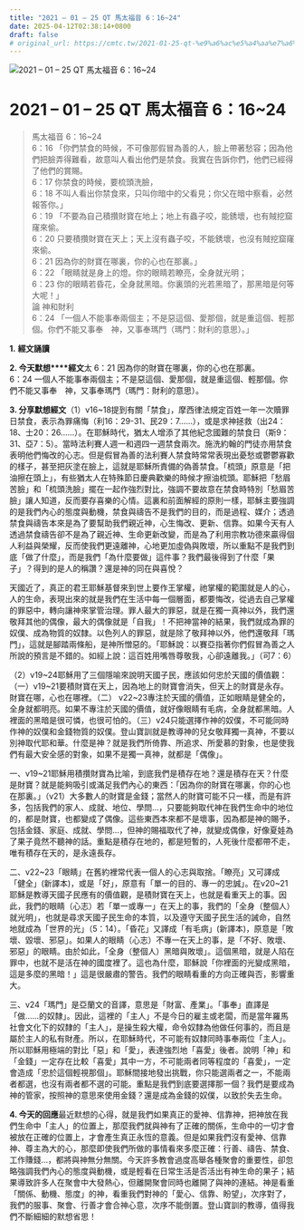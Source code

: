 ```yaml
---
title: "2021 – 01 – 25 QT 馬太福音 6：16~24"
date: 2025-04-12T02:38:14+0800
draft: false
# original_url: https://cmtc.tw/2021-01-25-qt-%e9%a6%ac%e5%a4%aa%e7%a6%8f%e9%9f%b3-6%ef%bc%9a1624
---
```


![2021 – 01 – 25 QT 馬太福音 6：16\~24](/images/qt.jpg   "2021 – 01 – 25 QT 馬太福音 6：16\~24")

# 2021 – 01 – 25 QT 馬太福音 6：16\~24

> 馬太福音 6：16\~24  
> 6：16 「你們禁食的時候，不可像那假冒為善的人，臉上帶著愁容；因為他們把臉弄得難看，故意叫人看出他們是禁食。我實在告訴你們，他們已經得了他們的賞賜。  
> 6：17 你禁食的時候，要梳頭洗臉，  
> 6：18 不叫人看出你禁食來，只叫你暗中的父看見；你父在暗中察看，必然報答你。」  
> 6：19 「不要為自己積攢財寶在地上；地上有蟲子咬，能銹壞，也有賊挖窟窿來偷。  
> 6：20 只要積攢財寶在天上；天上沒有蟲子咬，不能銹壞，也沒有賊挖窟窿來偷。  
> 6：21 因為你的財寶在哪裏，你的心也在那裏。」  
> 6：22 「眼睛就是身上的燈。你的眼睛若瞭亮，全身就光明；  
> 6：23 你的眼睛若昏花，全身就黑暗。你裏頭的光若黑暗了，那黑暗是何等大呢！」  
> 論 神和財利  
> 6：24 「一個人不能事奉兩個主；不是惡這個、愛那個，就是重這個、輕那個。你們不能又事奉　神，又事奉瑪門（瑪門：財利的意思）。」

**1.** **經文誦讀**

**2. 今天默想****經文**太 6：21 因為你的財寶在哪裏，你的心也在那裏。  
6：24 一個人不能事奉兩個主；不是惡這個、愛那個，就是重這個、輕那個。你們不能又事奉　神，又事奉瑪門（瑪門：財利的意思）。

**3. 分享默想經文**（1）v16\~18提到有關「禁食」，摩西律法規定百姓一年一次贖罪日禁食，表示為罪痛悔（利16：29-31、民29：7……），或是求神拯救（出24：18、士20：26……）。在耶穌時代，猶太人增添了其他紀念國難的禁食日（斯9：31、亞7：5）。當時法利賽人週一和週四一週禁食兩次。施洗約翰的門徒亦用禁食表明他們悔改的心志。但是假冒為善的法利賽人禁食時常常表現出憂愁或鬱鬱寡歡的樣子，甚至把灰塗在臉上，這就是耶穌所責備的偽善禁食。「梳頭」原意是「把油擦在頭上」，有些猶太人在特殊節日慶典歡樂的時候才擦油梳頭。耶穌把「愁眉苦臉」和「梳頭洗臉」擺在一起作強烈對比，強調不要故意在禁食時特別「愁眉苦臉」讓人知道，反而要存喜樂的心情。這裏和前面解經的原則一樣，耶穌主要強調的是我們內心的態度與動機，禁食與禱告不是我們的目的，而是過程、媒介；透過禁食與禱告本來是為了要幫助我們親近神，心生悔改、更新、信靠。如果今天有人透過禁食禱告卻不是為了親近神、生命更新改變，而是為了利用宗教功德來贏得個人利益與榮耀，反而使我們更遠離神，心地更加虛偽與敗壞，所以重點不是我們到底「做了什麼」，而是我們「為什麼要做」這件事？我們最後得到了什麼「果子」？得到的是人的稱讚？還是神的同在與喜悅？

天國近了，真正的君王耶穌基督來到世上要作王掌權，祂掌權的範圍就是人的心，人的生命，表現出來的就是我們在生活中每一個層面，都要悔改，從過去自己掌權的罪惡中，轉向讓神來掌管治理。罪人最大的罪惡，就是在獨一真神以外，我們還敬拜其他的偶像，最大的偶像就是「自我」！不把神當神的結果，我們就成為罪的奴僕、成為物質的奴隸。以色列人的罪惡，就是除了敬拜神以外，他們還敬拜「瑪門」，這就是腳踏兩條船，是神所憎惡的。「耶穌說：以賽亞指著你們假冒為善之人所說的預言是不錯的。如經上說：這百姓用嘴唇尊敬我，心卻遠離我。」（可7：6）

（2）v19\~24耶穌用了三個隱喻來說明天國子民，應該如何忠於天國的價值觀：（一）v19\~21要積財寶在天上，因為地上的財寶會消失，但天上的財寶是永存。財寶在哪，心也在哪裡。（二） v22\~23專注於天國的價值，正如眼睛是健全的，全身就都明亮。如果不專注於天國的價值，就好像眼睛有毛病，全身就都黑暗。人裡面的黑暗是很可憐，也很可怕的。（三）v24只能選擇作神的奴僕，不可能同時作神的奴僕和金錢物質的奴僕。登山寶訓就是教導神的兒女敬拜獨一真神，不要以別神取代耶和華。什麼是神？就是我們所倚靠、所追求、所愛慕的對象，也是使我們有最大安全感的對象，如果不是獨一真神，就都是「偶像」。

一、v19\~21耶穌用積攢財寶為比喻，到底我們是積存在地？還是積存在天？什麼是財寶？就是能夠吸引或滿足我們內心的東西：「因為你的財寶在哪裏，你的心也在那裏。」（v21）大多數人的財寶是金錢；當然人的財寶可能不只一樣，而是有許多，包括我們的家人、成就、地位、學問…，只要能夠取代神在我們生命中的地位的，都是財寶，也都變成了偶像。這些東西本來都不是壞事，因為都是神的賜予，包括金錢、家庭、成就、學問…，但神的賜福取代了神，就變成偶像，好像夏娃為了果子竟然不聽神的話。重點是積存在地的，都是短暫的，人死後什麼都帶不走，唯有積存在天的，是永遠長存。

二、v22\~23「眼睛」在舊約裡常代表一個人的心志與取捨。「瞭亮」又可譯成「健全」(新譯本)，或是「好」，原意有「單一的目的、專一的忠誠」。在v20\~21耶穌是教導天國子民應有的價值觀，是積財寶在天上，也就是看重天上的事。因此，我們的眼睛（心志）若「單一或專一」在天上的事，我們的「全身（整個人）就光明」，也就是尋求天國子民生命的本質，以及遵守天國子民生活的誡命，自然地就成為「世界的光」（5：14）。「昏花」又譯成「有毛病」(新譯本)，原意是「敗壞、毀壞、邪惡」。如果人的眼睛（心志）不專一在天上的事，是「不好、敗壞、邪惡」的眼睛。由於如此，「全身（整個人）黑暗與敗壞」。這個黑暗，就是人陷在罪中，也就不是活在神的國度裡了。這也為什麼，耶穌說「你裡面的光變成黑暗，這是多麼的黑暗！」這是很嚴肅的警告。我們的眼睛看重的方向正確與否，影響重大。

三、v24「瑪門」是亞蘭文的音譯，意思是「財富、產業」。「事奉」直譯是「做……的奴隸」。因此，這裡的「主人」不是今日的雇主或老闆，而是當年羅馬社會文化下的奴隸的「主人」，是操生殺大權，命令奴隸為他做任何事的，而且是屬於主人的私有財產。所以，在耶穌時代，不可能有奴隸同時事奉兩位「主人」。所以耶穌用極端的對比「惡」和「愛」，表達強烈地「喜愛」後者。說明「神」和「金錢」一定存在比較「喜愛」其中一方，不可能兩者同等程度的「喜愛」，一定會造成「忠於這個輕視那個」。耶穌間接地發出挑戰，你只能選兩者之一，不能兩者都選，也沒有兩者都不選的可能。重點是我們到底要選擇那一個？我們是要成為神的管家，按照神的意思來使用金錢？還是成為金錢的奴僕，以致於失去生命。

**4. 今天的回應**最近默想的心得，就是我們如果真正的愛神、信靠神，把神放在我們生命中「主人」的位置上，那麼我們就與神有了正確的關係，生命中的一切才會被放在正確的位置上，才會產生真正永恆的意義。但是如果我們沒有愛神、信靠神、尊主為大的心，那麼即使我們所做的事情看來多麼正確：行善、禱告、禁食、工作賺錢…，都將與神無分無關。今天許多教會過度高舉各種聚會的重要性，卻忽略強調我們內心的態度與動機，或是輕看在日常生活是否活出有神生命的果子；結果導致許多人在聚會中大發熱心，但離開聚會同時也離開了與神的連結。神是看重「關係、動機、態度」的神，看重我們對神的「愛心、信靠、盼望」，次序對了，我們的服事、聚會、行善才會合神心意，次序不能倒置。登山寶訓的教導，值得我們不斷細細的默想省思！